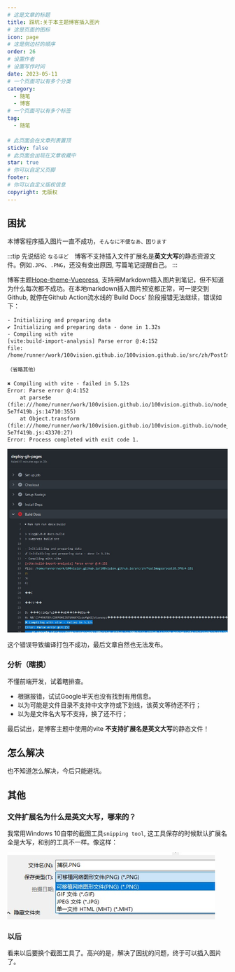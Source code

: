 ```yaml
---
# 这是文章的标题
title: 踩坑:关于本主题博客插入图片
# 这是页面的图标
icon: page
# 这是侧边栏的顺序
order: 26
# 设置作者
# 设置写作时间
date: 2023-05-11
# 一个页面可以有多个分类
category:
  - 随笔
  - 博客
# 一个页面可以有多个标签
tag:
  - 随笔

# 此页面会在文章列表置顶
sticky: false
# 此页面会出现在文章收藏中
star: true
# 你可以自定义页脚
footer: 
# 你可以自定义版权信息
copyright: 无版权
---
```





## 困扰

本博客程序插入图片一直不成功，`そんなに不便なあ、困ります`

:::tip 先说结论
`なるほど`　博客不支持插入文件扩展名是**英文大写**的静态资源文件。例如`.JPG`、`.PNG`，还没有查出原因, 写篇笔记提醒自己。
:::


博客主题[Hope-theme-Vuepress](https://github.com/vuepress-theme-hope/vuepress-theme-hope), 支持用Markdown插入图片到笔记，但不知道为什么每次都不成功。在本地markdown插入图片预览都正常，可一提交到Github, 就停在Github Action流水线的`Build Docs' 阶段报错无法继续，错误如下：
```
- Initializing and preparing data
✔ Initializing and preparing data - done in 1.32s
- Compiling with vite
[vite:build-import-analysis] Parse error @:4:152
file: /home/runner/work/100vision.github.io/100vision.github.io/src/zh/PostImages/post18_locate_policy_id.JPG:4:151

（省略其他）

✖ Compiling with vite - failed in 5.12s
Error: Parse error @:4:152
    at parse$e (file:///home/runner/work/100vision.github.io/100vision.github.io/node_modules/vite/dist/node/chunks/dep-5e7f419b.js:14710:355)
    at Object.transform (file:///home/runner/work/100vision.github.io/100vision.github.io/node_modules/vite/dist/node/chunks/dep-5e7f419b.js:43370:27)
Error: Process completed with exit code 1.
```
![vite_build_error](../PostImages/post26_error_blog_github_workflow_build_err.jpg)


这个错误导致编译打包不成功，最后文章自然也无法发布。


### 分析（瞎摸）

不懂前端开发，试着瞎排查。

- 根据报错，试试Google半天也没有找到有用信息。
- 以为可能是文件目录不支持中文字符或下划线，该英文等待还不行；
- 以为是文件名大写不支持，换了还不行；


最后试出，是博客主题中使用的vite **不支持扩展名是英文大写**的静态文件！

## 怎么解决

也不知道怎么解决，今后只能避坑。


## 其他

### 文件扩展名为什么是英文大写，哪来的？

我常用Windows 10自带的截图工具`snipping tool`, 这工具保存的时候默认扩展名全是大写，和别的工具不一样。像这样：

![snipping_tool_asshole](../PostImages/post26_snipping_flle_save_diag.jpg)

### 以后

看来以后要换个截图工具了。高兴的是，解决了困扰的问题，终于可以插入图片了。
